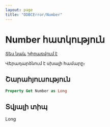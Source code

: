 ```yaml
---
layout: page
title: "ODBCError/Number"
---
```



# Number հատկություն

[Տես նաև](../ODBCError.md)  [Կիրառվում է](../ODBCError.md) 

Վերադարձնում է սխալի համարը։

## Շարահյուսություն

``` vb
Property Get Number as Long 
```

## Տվյալի տիպ

Long

